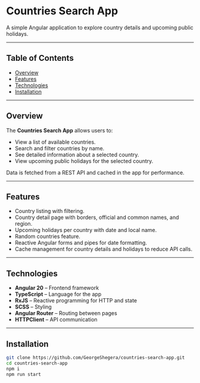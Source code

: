 # Countries Search App

A simple Angular application to explore country details and upcoming public holidays.

---

## Table of Contents

- [Overview](#overview)
- [Features](#features)
- [Technologies](#technologies)
- [Installation](#installation)


---

## Overview

The **Countries Search App** allows users to:

- View a list of available countries.
- Search and filter countries by name.
- See detailed information about a selected country.
- View upcoming public holidays for the selected country.

Data is fetched from a REST API and cached in the app for performance.

---

## Features

- Country listing with filtering.
- Country detail page with borders, official and common names, and region.
- Upcoming holidays per country with date and local name.
- Random countries feature.
- Reactive Angular forms and pipes for date formatting.
- Cache management for country details and holidays to reduce API calls.

---

## Technologies

- **Angular 20** – Frontend framework
- **TypeScript** – Language for the app
- **RxJS** – Reactive programming for HTTP and state
- **SCSS** – Styling
- **Angular Router** – Routing between pages
- **HTTPClient** – API communication

---

## Installation

```bash
git clone https://github.com/GeorgeShegera/countries-search-app.git
cd countries-search-app
npm i
npm run start
```
